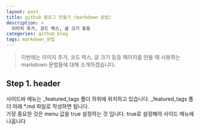 ```yaml
---
layout: post
title: github 블로그 만들기 (markdown 문법)
description: >
  이미지 추가, 코드 박스, 글 크기 등등
categories: github_blog
tags: markdown_문법
---
```


> 이번에는 이미지 추가, 코드 박스, 글 크기 등등 페이지를 만들 때 사용하는 markdown 문법들에 대해 소개하겠습니다.

<h2>Step 1. header </h2>
사이드바 메뉴는 _featured_tags 폴더 하위에 위치하고 있습니다. _featured_tags 폴더 아래 *.md 파일로 작성하면 됩니다. <br>
가장 중요한 것은 menu 값을 true 설정하는 것 입니다. true로 설정해야 사이드 메뉴에 나옵니다 
<br><br>

